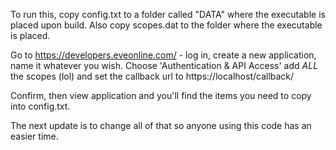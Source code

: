 ﻿To run this, copy config.txt to a folder called "DATA" where the executable is placed upon build.  Also copy scopes.dat to the folder where the executable is placed.

Go to https://developers.eveonline.com/ - log in, create a new application, name it whatever you wish.
Choose 'Authentication & API Access' add *ALL* the scopes (lol) and set the callback url to https://localhost/callback/

Confirm, then view application and you'll find the items you need to copy into config.txt.

The next update is to change all of that so anyone using this code has an easier time.